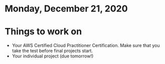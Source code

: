 # Monday, December 21, 2020

# Things to work on
- Your AWS Certified Cloud Practitioner Certification. Make sure that you take the test before final projects start.
- Your individual project (due tomorrow!)
